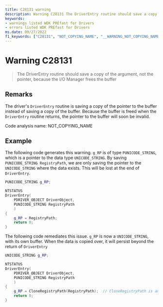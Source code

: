 ```yaml
---
title: C28131 warning
description: Warning C28131 The DriverEntry routine should save a copy of the argument, not the pointer, because the I/O Manager frees the buffer.
keywords:
- warnings listed WDK PREfast for Drivers
- errors listed WDK PREfast for Drivers
ms.date: 09/27/2022
f1_keywords: ["C28131", "NOT_COPYING_NAME", "__WARNING_NOT_COPYING_NAME"]
---
```

# Warning C28131

> The DriverEntry routine should save a copy of the argument, not the pointer, because the I/O Manager frees the buffer

## Remarks

The driver's `DriverEntry` routine is saving a copy of the pointer to the buffer instead of saving a copy of the buffer. Because the buffer is freed when the `DriverEntry` routine returns, the pointer to the buffer will soon be invalid.

Code analysis name: NOT_COPYING_NAME

 ## Example

The following code generates this warning. `g_RP` is of type `PUNICODE_STRING`, which is a pointer to the data type `UNICODE_STRING`. By saving `PUNICODE_STRING RegistryPath`, we are only saving the pointer to the `UNICODE_STRING` where the data exists. This will be lost at the end of `DriverEntry`.

```cpp
PUNICODE_STRING g_RP;

NTSTATUS
DriverEntry(
    PDRIVER_OBJECT DriverObject,
    PUNICODE_STRING RegistryPath
    )
{
    g_RP = RegistryPath;
    return 0;
}
```

The following code remediates this issue. `g_RP` is now a `UNICODE_STRING`, with its own buffer. When the data is copied over, it will persist beyond the return of `DriverEntry`

```cpp
UNICODE_STRING g_RP;

NTSTATUS
DriverEntry(
    PDRIVER_OBJECT DriverObject,
    PUNICODE_STRING RegistryPath
    )
{
    g_RP = CloneRegistryPath(RegistryPath);  // CloneRegistryPath is an example helper function that copies over the data.
    return 0;
}
```
